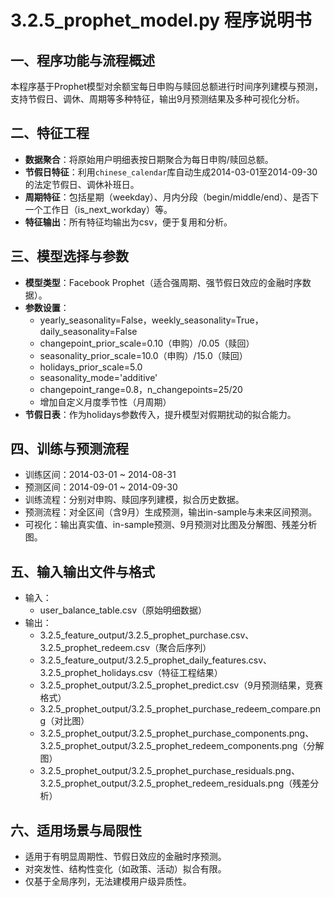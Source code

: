 # 3.2.5_prophet_model.py 程序说明书

## 一、程序功能与流程概述
本程序基于Prophet模型对余额宝每日申购与赎回总额进行时间序列建模与预测，支持节假日、调休、周期等多种特征，输出9月预测结果及多种可视化分析。

## 二、特征工程
- **数据聚合**：将原始用户明细表按日期聚合为每日申购/赎回总额。
- **节假日特征**：利用`chinese_calendar`库自动生成2014-03-01至2014-09-30的法定节假日、调休补班日。
- **周期特征**：包括星期（weekday）、月内分段（begin/middle/end）、是否下一个工作日（is_next_workday）等。
- **特征输出**：所有特征均输出为csv，便于复用和分析。

## 三、模型选择与参数
- **模型类型**：Facebook Prophet（适合强周期、强节假日效应的金融时序数据）。
- **参数设置**：
  - yearly_seasonality=False，weekly_seasonality=True，daily_seasonality=False
  - changepoint_prior_scale=0.10（申购）/0.05（赎回）
  - seasonality_prior_scale=10.0（申购）/15.0（赎回）
  - holidays_prior_scale=5.0
  - seasonality_mode='additive'
  - changepoint_range=0.8，n_changepoints=25/20
  - 增加自定义月度季节性（月周期）
- **节假日表**：作为holidays参数传入，提升模型对假期扰动的拟合能力。

## 四、训练与预测流程
- 训练区间：2014-03-01 ~ 2014-08-31
- 预测区间：2014-09-01 ~ 2014-09-30
- 训练流程：分别对申购、赎回序列建模，拟合历史数据。
- 预测流程：对全区间（含9月）生成预测，输出in-sample与未来区间预测。
- 可视化：输出真实值、in-sample预测、9月预测对比图及分解图、残差分析图。

## 五、输入输出文件与格式
- 输入：
  - user_balance_table.csv（原始明细数据）
- 输出：
  - 3.2.5_feature_output/3.2.5_prophet_purchase.csv、3.2.5_prophet_redeem.csv（聚合后序列）
  - 3.2.5_feature_output/3.2.5_prophet_daily_features.csv、3.2.5_prophet_holidays.csv（特征工程结果）
  - 3.2.5_prophet_output/3.2.5_prophet_predict.csv（9月预测结果，竞赛格式）
  - 3.2.5_prophet_output/3.2.5_prophet_purchase_redeem_compare.png（对比图）
  - 3.2.5_prophet_output/3.2.5_prophet_purchase_components.png、3.2.5_prophet_output/3.2.5_prophet_redeem_components.png（分解图）
  - 3.2.5_prophet_output/3.2.5_prophet_purchase_residuals.png、3.2.5_prophet_output/3.2.5_prophet_redeem_residuals.png（残差分析）

## 六、适用场景与局限性
- 适用于有明显周期性、节假日效应的金融时序预测。
- 对突发性、结构性变化（如政策、活动）拟合有限。
- 仅基于全局序列，无法建模用户级异质性。 